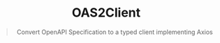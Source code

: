 <div align="center">

# OAS2Client
> Convert OpenAPI Specification to a typed client implementing Axios 

</div>